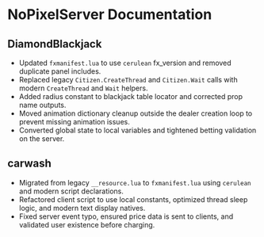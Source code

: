 # NoPixelServer Documentation

## DiamondBlackjack
- Updated `fxmanifest.lua` to use `cerulean` fx_version and removed duplicate panel includes.
- Replaced legacy `Citizen.CreateThread` and `Citizen.Wait` calls with modern `CreateThread` and `Wait` helpers.
- Added radius constant to blackjack table locator and corrected prop name outputs.
- Moved animation dictionary cleanup outside the dealer creation loop to prevent missing animation issues.
- Converted global state to local variables and tightened betting validation on the server.

## carwash
- Migrated from legacy `__resource.lua` to `fxmanifest.lua` using `cerulean` and modern script declarations.
- Refactored client script to use local constants, optimized thread sleep logic, and modern text display natives.
- Fixed server event typo, ensured price data is sent to clients, and validated user existence before charging.
